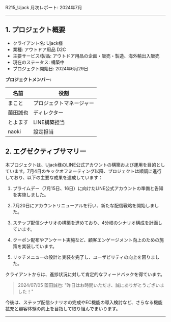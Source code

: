 R215_Ujack 月次レポート: 2024年7月

---

## 1. プロジェクト概要

- クライアント名: Ujack様
- 業種: アウトドア用品 D2C
- 主要サービス/製品: アウトドア用品の企画・販売・製造、海外輸出入販売
- 現在のステータス: 構築中
- プロジェクト開始日: 2024年6月29日

**プロジェクトメンバー:**

| 名前 | 役割 |
| --- | --- |
| まこと | プロジェクトマネージャー |
| 薗田誠也 | ディレクター |
| とよます | LINE構築担当 |
| naoki | 設定担当 |

## 2. エグゼクティブサマリー

本プロジェクトは、Ujack様のLINE公式アカウントの構築および運用を目的としています。7月4日のキックオフミーティング以降、プロジェクトは順調に進行しており、以下の主要な成果を達成しています：

1. プライムデー（7月15日、16日）に向けたLINE公式アカウントの準備と告知を実施しました。

2. 7月20日にアカウントリニューアルを行い、新たな配信戦略を開始しました。

3. ステップ配信シナリオの構築を進めており、4分岐のシナリオ構成を計画しています。

4. クーポン配布やアンケート実施など、顧客エンゲージメント向上のための施策を実装しています。

5. リッチメニューの設計と実装を完了し、ユーザビリティの向上を図りました。

クライアントからは、進捗状況に対して肯定的なフィードバックを得ています。

> 2024/07/05 薗田誠也: "昨日はお時間いただき、誠にありがとうございました！"

今後は、ステップ配信シナリオの完成やEC機能の導入検討など、さらなる機能拡充と顧客体験の向上を目指して取り組んでまいります。

---
